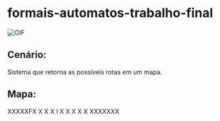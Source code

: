 # formais-automatos-trabalho-final

![GIF](https://steamuserimages-a.akamaihd.net/ugc/91599662182541993/3AB22BCC544FEF3BD13493F937CF507E04D62228/?imw=5000&imh=5000&ima=fit&impolicy=Letterbox&imcolor=%23000000&letterbox=false)

## Cenário:
Sistema que retorna as possíveis rotas em um mapa.

## Mapa:
XXXXXFX
X   X X
I X X X
X     X
XXXXXXX